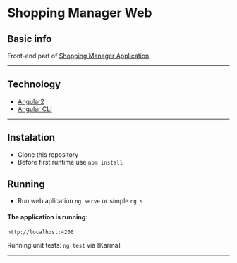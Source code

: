 # Shopping Manager Web

## Basic info

Front-end part of [Shopping Manager Application](https://github.com/dawidrylko/shopping-manager).

***

## Technology

- [Angular2](https://angular.io/)
- [Angular CLI](https://cli.angular.io/)

***

## Instalation

- Clone this repository
- Before first runtime use `npm install`

## Running

- Run web aplication `ng serve` or simple `ng s`

#### The application is running:

```
http://localhost:4200
```

Running unit tests: `ng test` via [Karma]

***
